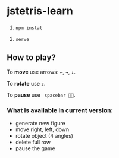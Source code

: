 # jstetris-learn

1) `npm instal`

2) `serve`

## How to play?

To **move** use arrows: ` ← `, ` → `, ` ↓ `.

To **rotate** use ` z `.

To **pause** use ` spacebar 🌌🍷`.

### What is available in current version:

- generate new figure
- move right, left, down
- rotate object (4 angles)
- delete full row
- pause the game